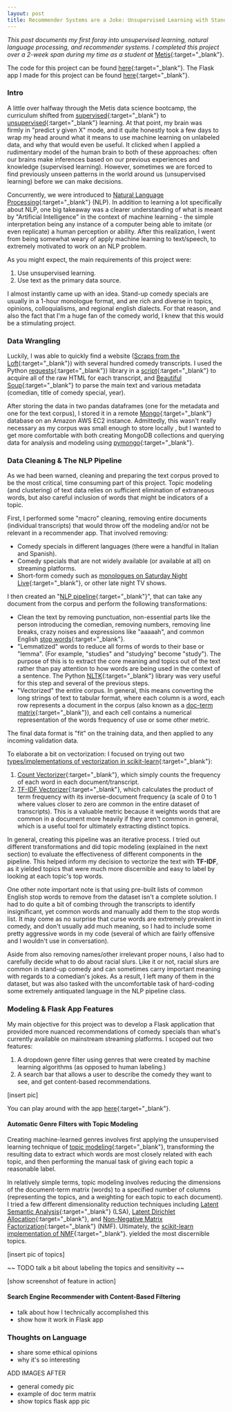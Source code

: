 ```yaml
---
layout: post
title: Recommender Systems are a Joke: Unsupervised Learning with Stand-Up Comedy
---
```


_This post documents my first foray into unsupervised learning, natural language processing, and 
recommender systems. I completed this project over a 2-week span during my time as a student at_
[Metis](https://thisismetis.com){:target="_blank"}. 

The code for this project can be found [here](https://github.com/stephenjkaplan/standup-comedy-recommender){:target="_blank"}.
The Flask app I made for this project can be found [here](https://standup-comedy-recommender.herokuapp.com/){:target="_blank"}.

### Intro

A little over halfway through the Metis data science bootcamp, the curriculum shifted from 
[supervised](https://en.wikipedia.org/wiki/Supervised_learning){:target="_blank"} to 
[unsupervised](https://en.wikipedia.org/wiki/Unsupervised_learning){:target="_blank"} learning. At that point, my brain was  
firmly in "predict y given X" mode, and it quite honestly took a few days to wrap my head around what it means 
to use machine learning on unlabeled data, and why that would even be useful. It clicked when I applied a 
rudimentary model of the human brain to both of these approaches: often our brains make inferences based 
on our previous experiences and knowledge (supervised learning). However, sometimes we are forced to find previously 
unseen patterns in the world around us (unsupervised learning) before we can make decisions.

Concurrently, we were introduced to 
[Natural Language Processing](https://en.wikipedia.org/wiki/Natural_language_processing){:target="_blank"} (NLP). In addition 
to learning a lot specifically about NLP, one big takeaway was a clearer understanding of what is meant by
"Artificial Intelligence" in the context of machine learning - the simple interpretation being any instance 
of a computer being able to imitate (or even replicate) a human perception or ability. After this realization, 
I went from being somewhat weary of apply machine learning to text/speech, to extremely motivated to 
work on an NLP problem.

As you might expect, the main requirements of this project were:
1. Use unsupervised learning.
2. Use text as the primary data source.

I almost instantly came up with an idea. Stand-up comedy specials are usually in a 1-hour monologue 
format, and are rich and diverse in topics, opinions, colloquialisms, and regional english dialects.
For that reason, and also the fact that I'm a huge fan of the comedy world, I knew that this would be
a stimulating project.

### Data Wrangling

Luckily, I was able to quickly find a website 
([Scraps from the Loft](https://scrapsfromtheloft.com/stand-up-comedy-scripts/){:target="_blank"}) with several hundred 
comedy transcripts. I used the Python [requests](https://requests.readthedocs.io/en/master/){:target="_blank"}) library 
in a [script](https://github.com/stephenjkaplan/standup-comedy-recommender/blob/master/analysis/data_acquisition.py){:target="_blank"} to acquire all of the raw HTML for each transcript, and 
[Beautiful Soup](https://www.crummy.com/software/BeautifulSoup/bs4/doc/){:target="_blank"} to parse the main text and 
various metadata (comedian, title of comedy special, year). 

After storing the data in two pandas dataframes (one for the metadata and one for the text corpus), I stored 
it in a remote [Mongo](https://www.mongodb.com/){:target="_blank"} database on an Amazon AWS EC2 instance. Admittedly, 
this wasn't really necessary as my corpus was small enough to store locally , but I wanted to get more comfortable with 
both creating MongoDB collections and querying data for analysis and modeling using 
[pymongo](https://pymongo.readthedocs.io/en/stable/){:target="_blank"}.

### Data Cleaning & The NLP Pipeline

As we had been warned, cleaning and preparing the text corpus proved to be the most critical, time 
consuming part of this project. Topic modeling (and clustering) of text data relies on sufficient elimination 
of extraneous words, but also careful inclusion of words that might be indicators of a topic.

First, I performed some "macro" cleaning, removing entire documents (individual transcripts) that would 
throw off the modeling and/or not be relevant in a recommender app. That involved removing:
- Comedy specials in different languages (there were a handful in Italian and Spanish).
- Comedy specials that are not widely available (or available at all) on streaming platforms.
- Short-form comedy such as [monologues on Saturday Night Live](https://www.youtube.com/watch?v=--IS0XiNdpk){:target="_blank"}, 
  or other late night TV shows.

I then created an "[NLP pipeline](https://github.com/stephenjkaplan/standup-comedy-recommender/blob/master/app/nlp_pipeline.py){:target="_blank"}", 
that can take any document from the corpus and perform the following transformations:
- Clean the text by removing punctuation, non-essential parts like the person introducing the comedian, 
  removing numbers, removing line breaks, crazy noises and expressions like "aaaaah", and common English 
  [stop words](https://en.wikipedia.org/wiki/Stop_word){:target="_blank"}.
- "Lemmatized" words to reduce all forms of words to their base or "lemma". (For example, "studies" and 
   "studying" become "study"). The purpose of this is to extract the core meaning and topics out of the text 
   rather than pay attention to how words are being used in the context of a sentence. The Python [NLTK](https://www.nltk.org/){:target="_blank"} library 
   was very useful for this step and several of the previous steps.
- "Vectorized" the entire corpus. In general, this means converting the long strings of text to tabular format, 
   where each column is a word, each row represents a document in the corpus (also known as a 
   [doc-term matrix](https://en.wikipedia.org/wiki/Document-term_matrix){:target="_blank"}), and each cell 
   contains a numerical representation of the words frequency of use or some other metric.
   
The final data format is "fit" on the training data, and then applied to any incoming validation data. 
   
To elaborate a bit on vectorization: I focused on trying out two [types/implementations of vectorization in 
scikit-learn](https://scikit-learn.org/stable/modules/classes.html#module-sklearn.feature_extraction.text){:target="_blank"}:
1. [Count Vectorizer](https://scikit-learn.org/stable/modules/generated/sklearn.feature_extraction.text.CountVectorizer.html#sklearn.feature_extraction.text.CountVectorizer){:target="_blank"},
   which simply counts the frequency of each word in each document/transcript.
2. [TF-IDF Vectorizer](https://scikit-learn.org/stable/modules/generated/sklearn.feature_extraction.text.TfidfVectorizer.html#sklearn.feature_extraction.text.TfidfVectorizer){:target="_blank"},
   which calculates the product of term frequency with its inverse-document frequency (a scale of 0 to 1 where values 
   closer to zero are common in the entire dataset of transcripts). This is a valuable metric because it weights 
   words that are common in a document more heavily if they aren't common in general, which is a useful tool for 
   ultimately extracting distinct topics.
   
In general, creating this pipeline was an iterative process. I tried out different transformations and did 
topic modeling (explained in the next section) to evaluate the effectiveness of different components in the pipeline. 
This helped inform my decision to vectorize the text with **TF-IDF**, as it yielded topics that were much 
more discernible and easy to label by looking at each topic's top words.
 
One other note important note is that using pre-built lists of common English stop words to remove from the 
dataset isn't a complete solution. I had to do quite a bit of combing through the transcripts to identify 
insignificant, yet common words and manually add them to the stop words list. It may come as no surprise that 
curse words are extremely prevalent in comedy, and don't usually add much meaning, so I had to include some 
pretty aggressive words in my code (several of which are fairly offensive and I wouldn't use in conversation). 

Aside from also removing names/other irrelevant proper nouns, I also had to carefully decide what to do about racial slurs.
Like it or not, racial slurs are common in stand-up comedy and can sometimes carry important meaning with regards to a 
comedian's jokes. As a result, I left many of them in the dataset, but was also tasked with the uncomfortable task of 
hard-coding some extremely antiquated language in the NLP pipeline class.

### Modeling & Flask App Features

My main objective for this project was to develop a Flask application that provided more nuanced 
recommendations of comedy specials than what's currently available on mainstream streaming platforms. I scoped 
out two features:

1. A dropdown genre filter using genres that were created by machine learning algorithms (as opposed to 
   human labeling.)
2. A search bar that allows a user to describe the comedy they want to see, and get content-based 
   recommendations.

[insert pic]

You can play around with the app [here](https://standup-comedy-recommender.herokuapp.com/){:target="_blank"}.

#### Automatic Genre Filters with Topic Modeling

Creating machine-learned genres involves first applying the unsupervised learning technique of 
[topic modeling](https://en.wikipedia.org/wiki/Topic_model){:target="_blank"}, transforming the resulting 
data to extract which words are most closely related with each topic, and then performing the manual task 
of giving each topic a reasonable label.

In relatively simple terms, topic modeling involves reducing the dimensions of the document-term matrix (words) to a specified number 
of columns (representing the topics, and a weighting for each topic to each document). I tried a few different dimensionality reduction techniques including 
[Latent Semantic Analysis](https://en.wikipedia.org/wiki/Latent_semantic_analysis){:target="_blank"} (LSA), 
[Latent Dirichlet Allocation](https://en.wikipedia.org/wiki/Latent_Dirichlet_allocation){:target="_blank"}, and 
[Non-Negative Matrix Factorization](https://en.wikipedia.org/wiki/Non-negative_matrix_factorization){:target="_blank"} (NMF). 
Ultimately, the 
[scikit-learn implementation of NMF](https://scikit-learn.org/stable/modules/generated/sklearn.decomposition.NMF.html){:target="_blank"}.
yielded the most discernible topics.

[insert pic of topics]

~~ TODO talk a bit about labeling the topics and sensitivity ~~

[show screenshot of feature in action]

#### Search Engine Recommender with Content-Based Filtering

- talk about how I technically accomplished this
- show how it work in Flask app

### Thoughts on Language

- share some ethical opinions
- why it's so interesting


ADD IMAGES AFTER
- general comedy pic
- example of doc term matrix
- show topics
flask app pic